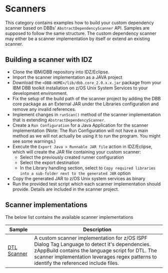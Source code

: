 # Scanners

This category contains examples how to build your custom dependency scanner based on DBBs' `AbstractDependencyScanner` API.
Samples are supposed to follow the same structure. The custom dependency scanner may either be a scanner implementation by itself or extend an existing scanner.

## Building a scanner with IDZ

* Clone the IBM/DBB repository into IDZ/Eclipse.
* Import the scanner implementation as a JAVA project
* Download the `<DBB-HOME>/lib/dbb.core_2.0.x.x.jar` package from your IBM DBB toolkit installation on z/OS Unix System Services to your development environment.
* Fix the setup of the build path of the scanner project by adding the DBB core package as an External JAR under the Libraries configuration and remove any invalid references.
* Implement changes in `runScan()` method of the scanner implementation that is extending `AbstractDependencyScanner`.
* Create a `Run Configuration` for a Java Application for the scanner implementation (Note: The Run Configuration will not have a main method as we will not actually be using it to run the program. You might see some warnings.)
* Execute the `Export Java > Runnable JAR file` action in IDZ/Eclipse, which will create the JAR file containing your custom scanner:
  * Select the previously created runner configuration
  * Select the export destination
  * In the Library handling section, select to `Copy required libraries into a sub-folder next to the generated JAR` option
* Copy the generated JAR to z/OS Unix system services as binary
* Run the provided test script which each scanner implementation should provide. Details are included in the scanner project.
 
## Scanner implementations

The below list contains the available scanner implementations

Sample | Description
--- | ---
[DTL Scanner](DTL%20Scanner) | A custom scanner implementation for z/OS ISPF Dialog Tag Language to detect it's dependencies. zAppBuild contains the language script for DTL. The scanner implementation leverages regex patterns to identify the referenced include files.
